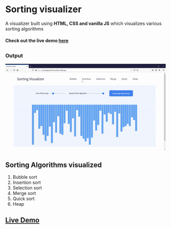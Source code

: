 # Sorting visualizer

A visualizer built using **HTML, CSS and vanilla JS** which visualizes various sorting algorithms

#### Check out the live demo [here](https://sortingalgorithmsvisualizer.netlify.app/)

## 
### Output 
![sorting visualizer output](./sortingvisualizer.gif)


## Sorting Algorithms visualized
1. Bubble sort
2. Insertion sort
3. Selection sort
4. Merge sort
5. Quick sort
6. Heap

##
## [Live Demo](https://sortingalgorithmsvisualizer.netlify.app/)
